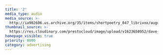 ```yaml
---
title: '2'
media_type: audio
media_source: >-
  http://ia902606.us.archive.org/35/items/shortpoetry_047_librivox/august_moonlight_le_gallienne_cjrg_64kb.mp3
thumbnail_source: >-
  https://res.cloudinary.com/prestocloud/image/upload/v1623650952/dave-peach-web-netlify-cms/march_madness.png
homepage_visible: true
priority: 8000
category: advertising
---
```

